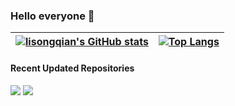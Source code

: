 ### Hello everyone 👋

|[![lisongqian's GitHub stats](https://github-readme-stats.vercel.app/api?username=lisongqian&layout=compact&show_icons=true&include_all_commits=true&hide_border=true)](https://github.com/anuraghazra/github-readme-stats) | [![Top Langs](https://github-readme-stats.vercel.app/api/top-langs/?username=lisongqian&layout=compact&hide_border=true&hide=html,css)](https://github.com/anuraghazra/github-readme-stats) |
| ------ |------ |

#### Recent Updated Repositories

[![](https://github-readme-stats.vercel.app/api/pin/?username=lisongqian&repo=Scriptable)](https://github.com/lisongqian/Scriptable)
[![](https://github-readme-stats.vercel.app/api/pin/?username=lisongqian&repo=DllInjectProject)](https://github.com/lisongqian/DllInjectProject)

<!--
**lisongqian/lisongqian** is a ✨ _special_ ✨ repository because its `README.md` (this file) appears on your GitHub profile.

Here are some ideas to get you started:

- 🔭 I’m currently working on ...
- 🌱 I’m currently learning ...
- 👯 I’m looking to collaborate on ...
- 🤔 I’m looking for help with ...
- 💬 Ask me about ...
- 📫 How to reach me: ...
- 😄 Pronouns: ...
- ⚡ Fun fact: ...
-->

